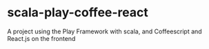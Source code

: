# scala-play-coffee-react
A project using the Play Framework with scala, and Coffeescript and React.js on the frontend 
